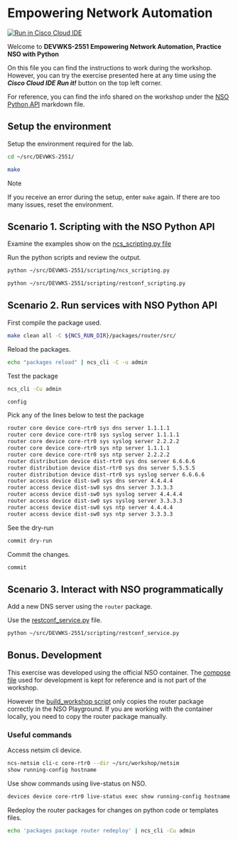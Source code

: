 # Empowering Network Automation

[![Run in Cisco Cloud IDE](https://static.production.devnetcloud.com/codeexchange/assets/images/devnet-runable-icon.svg)](https://developer.cisco.com/codeexchange/devenv/jillesca/DEVWKS-2551/)

Welcome to **DEVWKS-2551 Empowering Network Automation, Practice NSO with Python**

On this file you can find the instructions to work during the workshop. However, you can try the exercise presented here at any time using the **_Cisco Cloud IDE Run it!_** button on the top left corner.

For reference, you can find the info shared on the workshop under the [NSO Python API](NSO_Python_API.md) markdown file.

## Setup the environment

Setup the environment required for the lab.

```bash
cd ~/src/DEVWKS-2551/
```

```bash
make
```

> [!NOTE]
> If you receive an error during the setup, enter `make` again. If there are too many issues, reset the environment.

## Scenario 1. Scripting with the NSO Python API

Examine the examples show on the [ncs_scripting.py file](scripting/ncs_scripting.py)

Run the python scripts and review the output.

```bash
python ~/src/DEVWKS-2551/scripting/ncs_scripting.py
```

```bash
python ~/src/DEVWKS-2551/scripting/restconf_scripting.py
```

## Scenario 2. Run services with NSO Python API

First compile the package used.

```bash
make clean all -C ${NCS_RUN_DIR}/packages/router/src/
```

Reload the packages.

```bash
echo "packages reload" | ncs_cli -C -u admin
```

Test the package

```bash
ncs_cli -Cu admin
```

```bash
config
```

Pick any of the lines below to test the package

```bash
router core device core-rtr0 sys dns server 1.1.1.1
router core device core-rtr0 sys syslog server 1.1.1.1
router core device core-rtr0 sys syslog server 2.2.2.2
router core device core-rtr0 sys ntp server 1.1.1.1
router core device core-rtr0 sys ntp server 2.2.2.2
router distribution device dist-rtr0 sys dns server 6.6.6.6
router distribution device dist-rtr0 sys dns server 5.5.5.5
router distribution device dist-rtr0 sys syslog server 6.6.6.6
router access device dist-sw0 sys dns server 4.4.4.4
router access device dist-sw0 sys dns server 3.3.3.3
router access device dist-sw0 sys syslog server 4.4.4.4
router access device dist-sw0 sys syslog server 3.3.3.3
router access device dist-sw0 sys ntp server 4.4.4.4
router access device dist-sw0 sys ntp server 3.3.3.3
```

See the dry-run

```bash
commit dry-run
```

Commit the changes.

```bash
commit
```

## Scenario 3. Interact with NSO programmatically

Add a new DNS server using the `router` package.

Use the [restconf_service.py](scripting/restconf_service.py) file.

```bash
python ~/src/DEVWKS-2551/scripting/restconf_service.py
```

## Bonus. Development

This exercise was developed using the official NSO container. The [compose file](docker-compose.yml) used for development is kept for reference and is not part of the workshop.

However the [build_workshop script](build_workshop.sh#L37) only copies the router package correctly in the NSO Playground. If you are working with the container locally, you need to copy the router package manually.

### Useful commands

Access netsim cli device.

```bash
ncs-netsim cli-c core-rtr0 --dir ~/src/workshop/netsim
show running-config hostname
```

Use show commands using live-status on NSO.

```bash
devices device core-rtr0 live-status exec show running-config hostname
```

Redeploy the router packages for changes on python code or templates files.

```bash
echo 'packages package router redeploy' | ncs_cli -Cu admin
```
